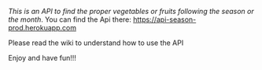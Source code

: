 *This is an API to find the proper vegetables or fruits following the season or the month*. You can find the Api there: https://api-season-prod.herokuapp.com

Please read the wiki to understand how to use the API

Enjoy and have fun!!!
